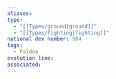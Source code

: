 ```yaml
---
aliases: 
type:
  - "[[Types/ground|ground]]"
  - "[[Types/fighting|fighting]]"
national dex number: 984
tags:
  - Paldea
evolution line: 
associated:
---
```

